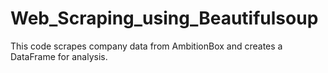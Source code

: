 # Web_Scraping_using_Beautifulsoup
This code scrapes company data from AmbitionBox and creates a DataFrame for analysis.
